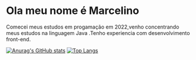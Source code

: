 
# Ola meu nome é Marcelino
Comecei meus estudos em progamação em 2022,venho concentrando meus estudos na linguagem Java .Tenho experiencia com desenvolvimento front-end.

[![Anurag's GitHub stats](https://github-readme-stats.vercel.app/api?username=marcelinoShion)](https://github.com/anuraghazra/github-readme-stats)
[![Top Langs](https://github-readme-stats.vercel.app/api/top-langs/?username=marcelinoShion&layout=donut-vertical)](https://github.com/anuraghazra/github-readme-stats)
 
